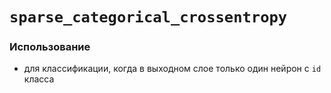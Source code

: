 # `sparse_categorical_crossentropy`

### Использование
* для классификации, когда в выходном слое только один нейрон с `id` класса